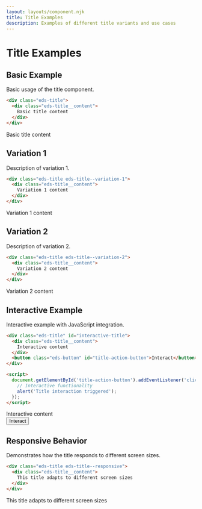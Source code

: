 ```yaml
---
layout: layouts/component.njk
title: Title Examples
description: Examples of different title variants and use cases
---
```


# Title Examples

## Basic Example

Basic usage of the title component.

```html
<div class="eds-title">
  <div class="eds-title__content">
    Basic title content
  </div>
</div>
```

<div class="example-preview">
  <div class="eds-title">
    <div class="eds-title__content">
      Basic title content
    </div>
  </div>
</div>

## Variation 1

Description of variation 1.

```html
<div class="eds-title eds-title--variation-1">
  <div class="eds-title__content">
    Variation 1 content
  </div>
</div>
```

<div class="example-preview">
  <div class="eds-title eds-title--variation-1">
    <div class="eds-title__content">
      Variation 1 content
    </div>
  </div>
</div>

## Variation 2

Description of variation 2.

```html
<div class="eds-title eds-title--variation-2">
  <div class="eds-title__content">
    Variation 2 content
  </div>
</div>
```

<div class="example-preview">
  <div class="eds-title eds-title--variation-2">
    <div class="eds-title__content">
      Variation 2 content
    </div>
  </div>
</div>

## Interactive Example

Interactive example with JavaScript integration.

```html
<div class="eds-title" id="interactive-title">
  <div class="eds-title__content">
    Interactive content
  </div>
  <button class="eds-button" id="title-action-button">Interact</button>
</div>

<script>
  document.getElementById('title-action-button').addEventListener('click', function() {
    // Interactive functionality
    alert('Title interaction triggered');
  });
</script>
```

<div class="example-preview">
  <div class="eds-title" id="interactive-title">
    <div class="eds-title__content">
      Interactive content
    </div>
    <button class="eds-button" id="title-action-button">Interact</button>
  </div>
</div>

## Responsive Behavior

Demonstrates how the title responds to different screen sizes.

```html
<div class="eds-title eds-title--responsive">
  <div class="eds-title__content">
    This title adapts to different screen sizes
  </div>
</div>
```

<div class="example-preview">
  <div class="eds-title eds-title--responsive">
    <div class="eds-title__content">
      This title adapts to different screen sizes
    </div>
  </div>
</div>

